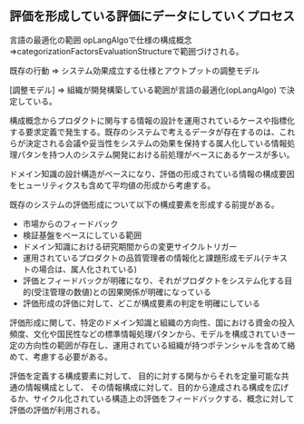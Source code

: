 ## 評価を形成している評価にデータにしていくプロセス

言語の最適化の範囲
opLangAlgoで仕様の構成概念=>categorizationFactorsEvaluationStructureで範囲づけされる。

既存の行動 => システム効果成立する仕様とアウトプットの調整モデル

[調整モデル] => 組織が開発構築している範囲が言語の最適化(opLangAlgo)
で決定している。

構成概念からプロダクトに関与する情報の設計を運用されているケースや指標化する要求定義で発生する。既存のシステムで考えるデータが存在するのは、これらが決定される会議や妥当性をシステムの効果を保持する属人化している情報処理パタンを持つ人のシステム開発における前処理がベースにあるケースが多い。

ドメイン知識の設計構造がベースになり、評価の形成されている情報の構成要因をヒューリティクスも含めて平均値の形成から考慮する。

既存のシステムの評価形成について以下の構成要素を形成する前提がある。
- 市場からのフィードバック
- 検証基盤をベースにしている範囲
- ドメイン知識における研究期間からの変更サイクルトリガー
- 運用されているプロダクトの品質管理者の情報化と課題形成モデル(テキストの場合は、属人化されている)
- 評価とフィードバックが明確になり、それがプロダクトをシステム化する目的(受注管理の数値)との因果関係が明確になっている
- 評価形成の評価に対して、どこが構成要素の判定を明確にしている


評価形成に関して、特定のドメイン知識と組織の方向性、国における資金の投入頻度、文化や国民性などの標準情報処理パタンから、モデルを構成されていき一定の方向性の範囲が存在し、運用されている組織が持つポテンシャルを含めて絡めて、考慮する必要がある。

評価を定義する構成要素に対して、
目的に対する関与からそれを定量可能な共通の情報構成として、
その情報構成に対して、目的から達成される構成を広げるか、サイクル化されている構造上の評価をフィードバックする、概念に対して評価の評価が利用される。



